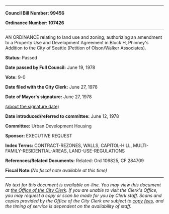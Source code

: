 

********

**Council Bill Number: 99456**
   
**Ordinance Number: 107426**
********

 AN ORDINANCE relating to land use and zoning; authorizing an amendment to a Property Use and Development Agreement in Block H, Phinney's Addition to the City of Seattle (Petition of Olson/Walker Associates).

**Status:** Passed
   
**Date passed by Full Council:** June 19, 1978
   
**Vote:** 9-0
   
**Date filed with the City Clerk:** June 27, 1978
   
**Date of Mayor's signature:** June 27, 1978
   
[(about the signature date)](/~public/approvaldate.htm)
   
   
   
**Date introduced/referred to committee:** June 12, 1978
   
**Committee:** Urban Development Housing
   
**Sponsor:** EXECUTIVE REQUEST
   
   
**Index Terms:** CONTRACT-REZONES, WALLS, CAPITOL-HILL, MULTI-FAMILY-RESIDENTIAL-AREAS, LAND-USE-REGULATIONS

**References/Related Documents:** Related: Ord 106825, CF 284709

**Fiscal Note:**_(No fiscal note available at this time)_
********

_No text for this document is available on-line. You may view this document at [the Office of the City Clerk](http://www.seattle.gov/leg/clerk/contactUs.htm). If you are unable to visit the Clerk's Office, you may request a copy or scan be made for you by Clerk staff. Scans and copies provided by the Office of the City Clerk are subject to [copy fees](http://clerk.seattle.gov/~public/clerkfees.htm), and the timing of service is dependent on the availability of staff._

